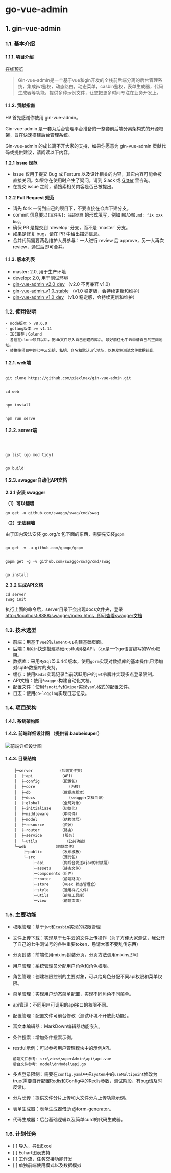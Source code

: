 # go-vue-admin

## 1. gin-vue-admin <a id="gin-vue-admin"></a>

### 1.1. 基本介绍 <a id="&#x57FA;&#x672C;&#x4ECB;&#x7ECD;"></a>

#### 1.1.1. 项目介绍 <a id="&#x9879;&#x76EE;&#x4ECB;&#x7ECD;"></a>

[在线预览](http://qmplus.henrongyi.top/)

> Gin-vue-admin是一个基于vue和gin开发的全栈前后端分离的后台管理系统，集成jwt鉴权，动态路由，动态菜单，casbin鉴权，表单生成器，代码生成器等功能，提供多种示例文件，让您把更多时间专注在业务开发上。

#### 1.1.2. 贡献指南 <a id="&#x8D21;&#x732E;&#x6307;&#x5357;"></a>

Hi! 首先感谢你使用 gin-vue-admin。

Gin-vue-admin 是一套为后台管理平台准备的一整套前后端分离架构式的开源框架，旨在快速搭建后台管理系统。

Gin-vue-admin 的成长离不开大家的支持，如果你愿意为 gin-vue-admin 贡献代码或提供建议，请阅读以下内容。

**1.2.1 Issue 规范**

* issue 仅用于提交 Bug 或 Feature 以及设计相关的内容，其它内容可能会被直接关闭。如果你在使用时产生了疑问，请到 Slack 或 [Gitter](https://gitter.im/ElemeFE/element) 里咨询。
* 在提交 issue 之前，请搜索相关内容是否已被提出。

**1.2.2 Pull Request 规范**

* 请先 fork 一份到自己的项目下，不要直接在仓库下建分支。
* commit 信息要以`[文件名]: 描述信息` 的形式填写，例如 `README.md: fix xxx bug`。
* 确保 PR 是提交到 \`develop\` 分支，而不是 \`master\` 分支。
* 如果是修复 bug，请在 PR 中给出描述信息。
* 合并代码需要两名维护人员参与：一人进行 review 后 approve，另一人再次 review，通过后即可合并。

#### 1.1.3. 版本列表 <a id="&#x7248;&#x672C;&#x5217;&#x8868;"></a>

* master: 2.0, 用于生产环境
* develop: 2.0, 用于测试环境
* [gin-vue-admin\_v2.0\_dev](https://github.com/flipped-aurora/gin-vue-admin/tree/gin-vue-admin_v2_dev) （v2.0 不再兼容 v1.0）
* [gin-vue-admin\_v1.0\_stable](https://github.com/flipped-aurora/gin-vue-admin/tree/gin-vue-admin_v1_stable) （v1.0 稳定版，会持续更新和维护）
* [gin-vue-admin\_v1.0\_dev](https://github.com/flipped-aurora/gin-vue-admin/tree/gin-vue-admin_v1_dev) （v1.0 稳定版，会持续更新和维护）

### 1.2. 使用说明 <a id="&#x4F7F;&#x7528;&#x8BF4;&#x660E;"></a>

```text
- node版本 > v8.6.0
- golang版本 >= v1.11
- IDE推荐：Goland
- 各位在clone项目以后，把db文件导入自己创建的库后，最好前往七牛云申请自己的空间地址。
- 替换掉项目中的七牛云公钥，私钥，仓名和默认url地址，以免发生测试文件数据错乱
```

#### 1.2.1. web端 <a id="web&#x7AEF;"></a>

```text

git clone https://github.com/piexlmax/gin-vue-admin.git


cd web


npm install


npm run serve
```

#### 1.2.2. server端 <a id="server&#x7AEF;"></a>

```text



go list (go mod tidy)


go build
```

#### 1.2.3. swagger自动化API文档 <a id="swagger&#x81EA;&#x52A8;&#x5316;api&#x6587;&#x6863;"></a>

**2.3.1 安装 swagger**

**（1）可以翻墙**

```text
go get -u github.com/swaggo/swag/cmd/swag
```

**（2）无法翻墙**

由于国内没法安装 go.org/x 包下面的东西，需要先安装`gopm`

```text

go get -v -u github.com/gpmgo/gopm


gopm get -g -v github.com/swaggo/swag/cmd/swag


go install
```

**2.3.2 生成API文档**

```text
cd server
swag init
```

执行上面的命令后，server目录下会出现docs文件夹，登录[http://localhost:8888/swagger/index.html，即可查看swagger文档](http://localhost:8888/swagger/index.html%EF%BC%8C%E5%8D%B3%E5%8F%AF%E6%9F%A5%E7%9C%8Bswagger%E6%96%87%E6%A1%A3)

### 1.3. 技术选型 <a id="&#x6280;&#x672F;&#x9009;&#x578B;"></a>

* 前端：用基于`vue`的`Element-UI`构建基础页面。
* 后端：用`Gin`快速搭建基础restful风格API，`Gin`是一个go语言编写的Web框架。
* 数据库：采用`MySql`\(5.6.44\)版本，使用`gorm`实现对数据库的基本操作,已添加对sqlite数据库的支持。
* 缓存：使用`Redis`实现记录当前活跃用户的`jwt`令牌并实现多点登录限制。
* API文档：使用`Swagger`构建自动化文档。
* 配置文件：使用`fsnotify`和`viper`实现`yaml`格式的配置文件。
* 日志：使用`go-logging`实现日志记录。

### 1.4. 项目架构 <a id="&#x9879;&#x76EE;&#x67B6;&#x6784;"></a>

#### 1.4.1. 系统架构图 <a id="&#x7CFB;&#x7EDF;&#x67B6;&#x6784;&#x56FE;"></a>

#### 1.4.2. 前端详细设计图 （提供者:baobeisuper） <a id="&#x524D;&#x7AEF;&#x8BE6;&#x7EC6;&#x8BBE;&#x8BA1;&#x56FE;-&#xFF08;&#x63D0;&#x4F9B;&#x8005;baobeisuper&#xFF09;"></a>

![&#x524D;&#x7AEF;&#x8BE6;&#x7EC6;&#x8BBE;&#x8BA1;&#x56FE;](http://qmplusimg.henrongyi.top/naotu.png)

#### 1.4.3. 目录结构 <a id="&#x76EE;&#x5F55;&#x7ED3;&#x6784;"></a>

```text
    ├─server           （后端文件夹）
    │  ├─api            （API）
    │  ├─config         （配置包）
    │  ├─core              （內核）
    │  ├─db             （数据库脚本）
    │  ├─docs              （swagger文档目录）
    │  ├─global         （全局对象）
    │  ├─initialiaze    （初始化）
    │  ├─middleware     （中间件）
    │  ├─model          （结构体层）
    │  ├─resource       （资源）
    │  ├─router         （路由）
    │  ├─service         (服务)
    │  └─utils            （公共功能）
    └─web            （前端文件）
        ├─public        （发布模板）
        └─src           （源码包）
            ├─api       （向后台发送ajax的封装层）
            ├─assets    （静态文件）
            ├─components（组件）
            ├─router    （前端路由）
            ├─store     （vuex 状态管理仓）
            ├─style     （通用样式文件）
            ├─utils     （前端工具库）
            └─view      （前端页面）
```

### 1.5. 主要功能 <a id="&#x4E3B;&#x8981;&#x529F;&#x80FD;"></a>

* 权限管理：基于`jwt`和`casbin`实现的权限管理
* 文件上传下载：实现基于七牛云的文件上传操作（为了方便大家测试，我公开了自己的七牛测试号的各种重要token，恳请大家不要乱传东西）
* 分页封装：前端使用mixins封装分页，分页方法调用mixins即可
* 用户管理：系统管理员分配用户角色和角色权限。
* 角色管理：创建权限控制的主要对象，可以给角色分配不同api权限和菜单权限。
* 菜单管理：实现用户动态菜单配置，实现不同角色不同菜单。
* api管理：不同用户可调用的api接口的权限不同。
* 配置管理：配置文件可前台修改（测试环境不开放此功能）。
* 富文本编辑器：MarkDown编辑器功能嵌入。
* 条件搜索：增加条件搜索示例。
* restful示例：可以参考用户管理模块中的示例API。

  ```text
  前端文件参考: src\view\superAdmin\api\api.vue 
  后台文件参考: model\dnModel\api.go
  ```

* 多点登录限制：需要在`config.yaml`中把`system`中的`useMultipoint`修改为true\(需要自行配置Redis和Config中的Redis参数，测试阶段，有bug请及时反馈\)。
* 分片长传：提供文件分片上传和大文件分片上传功能示例。
* 表单生成器：表单生成器借助 [@form-generator](https://github.com/JakHuang/form-generator)。
* 代码生成器：后台基础逻辑以及简单curd的代码生成器。

### 1.6. 计划任务 <a id="&#x8BA1;&#x5212;&#x4EFB;&#x52A1;"></a>

* \[ \] 导入，导出Excel
* \[ \] Echart图表支持
* \[ \] 工作流，任务交接功能开发
* \[ \] 单独前端使用模式以及数据模拟

